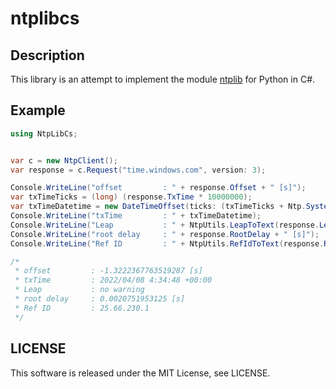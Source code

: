 ﻿# ntplibcs

## Description

This library is an attempt to implement the module [ntplib](https://github.com/cf-natali/ntplib) for Python in C#.

## Example

```C#
using NtpLibCs;


var c = new NtpClient();
var response = c.Request("time.windows.com", version: 3);

Console.WriteLine("offset         : " + response.Offset + " [s]");
var txTimeTicks = (long) (response.TxTime * 10000000);
var txTimeDatetime = new DateTimeOffset(ticks: (txTimeTicks + Ntp.SystemEpoch.Ticks), offset: TimeSpan.Zero);
Console.WriteLine("txTime         : " + txTimeDatetime);
Console.WriteLine("Leap           : " + NtpUtils.LeapToText(response.Leap));
Console.WriteLine("root delay     : " + response.RootDelay + " [s]");
Console.WriteLine("Ref ID         : " + NtpUtils.RefIdToText(response.RefId));

/*
 * offset         : -1.3222367763519287 [s]
 * txTime         : 2022/04/08 4:34:48 +00:00
 * Leap           : no warning
 * root delay     : 0.0020751953125 [s]
 * Ref ID         : 25.66.230.1
 */
```

## LICENSE

This software is released under the MIT License, see LICENSE.

